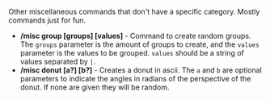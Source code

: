 Other miscellaneous commands that don't have a specific category. Mostly commands just for fun.

- **/misc group [groups] [values]** - Command to create random groups. The `groups` parameter is the amount of groups to create, and the `values` parameter is the values to be grouped. `values` should be a string of values separated by ` | `.
- **/misc donut [a?] [b?]** - Creates a donut in ascii. The `a` and `b` are optional parameters to indicate the angles in radians of the perspective of the donut. If none are given they will be random.